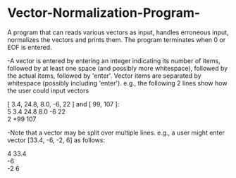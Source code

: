 # Vector-Normalization-Program-
A program that can reads various vectors as input, handles erroneous input, normalizes the vectors and prints them. 
The program terminates when 0 or EOF is entered. 

-A vector is entered by entering an integer indicating its number
of items, followed by at least one space (and possibly more whitespace),
followed by the actual items, followed by 'enter'. Vector items are
separated by whitespace (possibly including 'enter').
e.g., the following 2 lines show how the user could input vectors

[ 3.4, 24.8, 8.0, -6, 22 ] and [ 99, 107 ]:
<br />5 3.4 24.8 8.0 -6 22
<br />2 +99 107

-Note that a vector may be split over multiple lines. e.g., a user might
enter vector [33.4, -6, -2, 6] as follows:
 
4 33.4
<br />-6
<br />-2 6
